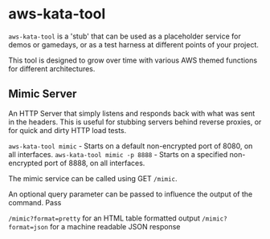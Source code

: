 # aws-kata-tool

`aws-kata-tool` is a 'stub' that can be used as a placeholder service for demos or gamedays, or as a test harness at different points of your project.

This tool is designed to grow over time with various AWS themed functions for different architectures.

## Mimic Server

An HTTP Server that simply listens and responds back with what was sent in the headers. This is useful for stubbing servers behind reverse proxies, or for quick and dirty HTTP load tests.

`aws-kata-tool mimic` - Starts on a default non-encrypted port of 8080, on all interfaces.
`aws-kata-tool mimic -p 8888` - Starts on a specified non-encrypted port of 8888, on all interfaces.

The mimic service can be called using GET `/mimic`.

An optional query parameter can be passed to influence the output of the command. Pass

`/mimic?format=pretty` for an HTML table formatted output
`/mimic?format=json` for a machine readable JSON response